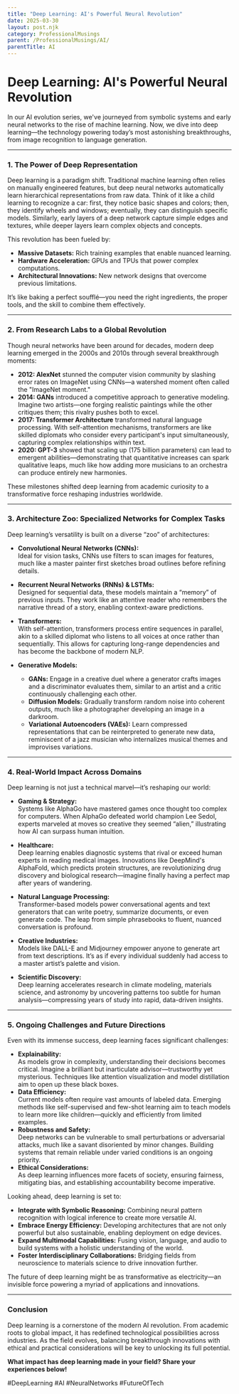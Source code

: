 ```yaml
---
title: "Deep Learning: AI's Powerful Neural Revolution"
date: 2025-03-30
layout: post.njk
category: ProfessionalMusings
parent: /ProfessionalMusings/AI/
parentTitle: AI
---
```

# Deep Learning: AI's Powerful Neural Revolution

In our AI evolution series, we've journeyed from symbolic systems and early neural networks to the rise of machine learning. Now, we dive into deep learning—the technology powering today’s most astonishing breakthroughs, from image recognition to language generation.

---

### 1. The Power of Deep Representation

Deep learning is a paradigm shift. Traditional machine learning often relies on manually engineered features, but deep neural networks automatically learn hierarchical representations from raw data. Think of it like a child learning to recognize a car: first, they notice basic shapes and colors; then, they identify wheels and windows; eventually, they can distinguish specific models. Similarly, early layers of a deep network capture simple edges and textures, while deeper layers learn complex objects and concepts.

This revolution has been fueled by:
- **Massive Datasets:** Rich training examples that enable nuanced learning.
- **Hardware Acceleration:** GPUs and TPUs that power complex computations.
- **Architectural Innovations:** New network designs that overcome previous limitations.

It’s like baking a perfect soufflé—you need the right ingredients, the proper tools, and the skill to combine them effectively.

---

### 2. From Research Labs to a Global Revolution

Though neural networks have been around for decades, modern deep learning emerged in the 2000s and 2010s through several breakthrough moments:
- **2012: AlexNet** stunned the computer vision community by slashing error rates on ImageNet using CNNs—a watershed moment often called the "ImageNet moment."
- **2014: GANs** introduced a competitive approach to generative modeling. Imagine two artists—one forging realistic paintings while the other critiques them; this rivalry pushes both to excel.
- **2017: Transformer Architecture** transformed natural language processing. With self-attention mechanisms, transformers are like skilled diplomats who consider every participant's input simultaneously, capturing complex relationships within text.
- **2020: GPT-3** showed that scaling up (175 billion parameters) can lead to emergent abilities—demonstrating that quantitative increases can spark qualitative leaps, much like how adding more musicians to an orchestra can produce entirely new harmonies.

These milestones shifted deep learning from academic curiosity to a transformative force reshaping industries worldwide.

---

### 3. Architecture Zoo: Specialized Networks for Complex Tasks

Deep learning’s versatility is built on a diverse “zoo” of architectures:

- **Convolutional Neural Networks (CNNs):**  
  Ideal for vision tasks, CNNs use filters to scan images for features, much like a master painter first sketches broad outlines before refining details.

- **Recurrent Neural Networks (RNNs) & LSTMs:**  
  Designed for sequential data, these models maintain a “memory” of previous inputs. They work like an attentive reader who remembers the narrative thread of a story, enabling context-aware predictions.

- **Transformers:**  
  With self-attention, transformers process entire sequences in parallel, akin to a skilled diplomat who listens to all voices at once rather than sequentially. This allows for capturing long-range dependencies and has become the backbone of modern NLP.

- **Generative Models:**  
  - **GANs:** Engage in a creative duel where a generator crafts images and a discriminator evaluates them, similar to an artist and a critic continuously challenging each other.
  - **Diffusion Models:** Gradually transform random noise into coherent outputs, much like a photographer developing an image in a darkroom.
  - **Variational Autoencoders (VAEs):** Learn compressed representations that can be reinterpreted to generate new data, reminiscent of a jazz musician who internalizes musical themes and improvises variations.

---

### 4. Real-World Impact Across Domains

Deep learning is not just a technical marvel—it’s reshaping our world:

- **Gaming & Strategy:**  
  Systems like AlphaGo have mastered games once thought too complex for computers. When AlphaGo defeated world champion Lee Sedol, experts marveled at moves so creative they seemed “alien,” illustrating how AI can surpass human intuition.

- **Healthcare:**  
  Deep learning enables diagnostic systems that rival or exceed human experts in reading medical images. Innovations like DeepMind's AlphaFold, which predicts protein structures, are revolutionizing drug discovery and biological research—imagine finally having a perfect map after years of wandering.

- **Natural Language Processing:**  
  Transformer-based models power conversational agents and text generators that can write poetry, summarize documents, or even generate code. The leap from simple phrasebooks to fluent, nuanced conversation is profound.

- **Creative Industries:**  
  Models like DALL-E and Midjourney empower anyone to generate art from text descriptions. It’s as if every individual suddenly had access to a master artist’s palette and vision.

- **Scientific Discovery:**  
  Deep learning accelerates research in climate modeling, materials science, and astronomy by uncovering patterns too subtle for human analysis—compressing years of study into rapid, data-driven insights.

---

### 5. Ongoing Challenges and Future Directions

Even with its immense success, deep learning faces significant challenges:
- **Explainability:**  
  As models grow in complexity, understanding their decisions becomes critical. Imagine a brilliant but inarticulate advisor—trustworthy yet mysterious. Techniques like attention visualization and model distillation aim to open up these black boxes.
- **Data Efficiency:**  
  Current models often require vast amounts of labeled data. Emerging methods like self-supervised and few-shot learning aim to teach models to learn more like children—quickly and efficiently from limited examples.
- **Robustness and Safety:**  
  Deep networks can be vulnerable to small perturbations or adversarial attacks, much like a savant disoriented by minor changes. Building systems that remain reliable under varied conditions is an ongoing priority.
- **Ethical Considerations:**  
  As deep learning influences more facets of society, ensuring fairness, mitigating bias, and establishing accountability become imperative.

Looking ahead, deep learning is set to:
- **Integrate with Symbolic Reasoning:** Combining neural pattern recognition with logical inference to create more versatile AI.
- **Embrace Energy Efficiency:** Developing architectures that are not only powerful but also sustainable, enabling deployment on edge devices.
- **Expand Multimodal Capabilities:** Fusing vision, language, and audio to build systems with a holistic understanding of the world.
- **Foster Interdisciplinary Collaborations:** Bridging fields from neuroscience to materials science to drive innovation further.

The future of deep learning might be as transformative as electricity—an invisible force powering a myriad of applications and innovations.

---

### Conclusion

Deep learning is a cornerstone of the modern AI revolution. From academic roots to global impact, it has redefined technological possibilities across industries. As the field evolves, balancing breakthrough innovations with ethical and practical considerations will be key to unlocking its full potential.

**What impact has deep learning made in your field? Share your experiences below!**

#DeepLearning #AI #NeuralNetworks #FutureOfTech
